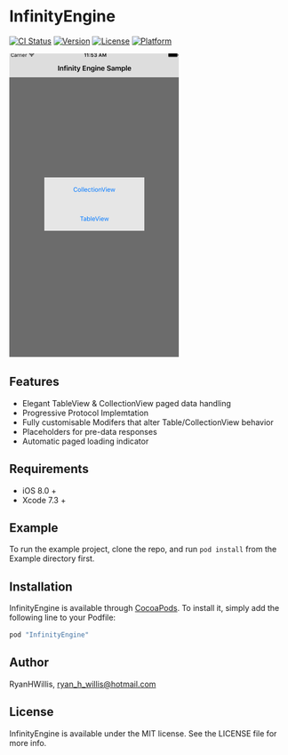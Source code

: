 # InfinityEngine

[![CI Status](http://img.shields.io/travis/RyanHWillis/InfinityEngine.svg?style=flat)](https://travis-ci.org/RyanHWillis/InfinityEngine)
[![Version](https://img.shields.io/cocoapods/v/InfinityEngine.svg?style=flat)](http://cocoapods.org/pods/InfinityEngine)
[![License](https://img.shields.io/cocoapods/l/InfinityEngine.svg?style=flat)](http://cocoapods.org/pods/InfinityEngine)
[![Platform](https://img.shields.io/cocoapods/p/InfinityEngine.svg?style=flat)](http://cocoapods.org/pods/InfinityEngine)

![alt text](Example/collectionview.gif "UICollectionView")

## Features
+ Elegant TableView & CollectionView paged data handling
+ Progressive Protocol Implemtation
+ Fully customisable Modifers that alter Table/CollectionView behavior
+ Placeholders for pre-data responses
+ Automatic paged loading indicator

## Requirements
+ iOS 8.0 +
+ Xcode 7.3 +

## Example

To run the example project, clone the repo, and run `pod install` from the Example directory first.

## Installation

InfinityEngine is available through [CocoaPods](http://cocoapods.org). To install
it, simply add the following line to your Podfile:

```ruby
pod "InfinityEngine"
```

## Author

RyanHWillis, ryan_h_willis@hotmail.com

## License

InfinityEngine is available under the MIT license. See the LICENSE file for more info.

